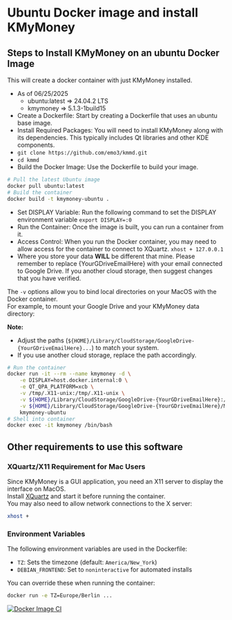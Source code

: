 # Ubuntu Docker image and install KMyMoney

## Steps to Install KMyMoney on an ubuntu Docker Image

This will create a docker container with just KMyMoney installed.

- As of 06/25/2025
  - ubuntu:latest => 24.04.2 LTS
  - kmymoney => 5.1.3-1build15
- Create a Dockerfile: Start by creating a Dockerfile that uses an ubuntu base image.
- Install Required Packages: You will need to install KMyMoney along with its dependencies.
  This typically includes Qt libraries and other KDE components.
- `git clone https://github.com/emo3/kmmd.git`
- `cd kmmd`
- Build the Docker Image: Use the Dockerfile to build your image.

```sh
# Pull the latest Ubuntu image
docker pull ubuntu:latest
# Build the container
docker build -t kmymoney-ubuntu .
```

- Set DISPLAY Variable: Run the following command to set the DISPLAY environment variable
  `export DISPLAY=:0`
- Run the Container: Once the image is built, you can run a container from it.
- Access Control: When you run the Docker container,
  you may need to allow access for the container to connect to XQuartz.
  `xhost + 127.0.0.1`
- Where you store your data **WILL** be different that mine.
  Please remember to replace {YourGDriveEmailHere} with your email connected to Google Drive.
  If you another cloud storage, then suggest changes that you have verified.

The `-v` options allow you to bind local directories on your MacOS with the Docker container.  
For example, to mount your Google Drive and your KMyMoney data directory:

**Note:**  

- Adjust the paths (`${HOME}/Library/CloudStorage/GoogleDrive-{YourGDriveEmailHere}...`) to match your system.
- If you use another cloud storage, replace the path accordingly.

```sh
# Run the container
docker run -it --rm --name kmymoney -d \
    -e DISPLAY=host.docker.internal:0 \
    -e QT_QPA_PLATFORM=xcb \
    -v /tmp/.X11-unix:/tmp/.X11-unix \
    -v ${HOME}/Library/CloudStorage/GoogleDrive-{YourGDriveEmailHere}:/root/mydata \
    -v ${HOME}/Library/CloudStorage/GoogleDrive-{YourGDriveEmailHere}/My\ Drive/Banks/kmymoney/.config/kmymoney:/root/.config/kmymoney \
    kmymoney-ubuntu
# Shell into container
docker exec -it kmymoney /bin/bash
```

## Other requirements to use this software

### XQuartz/X11 Requirement for Mac Users

Since KMyMoney is a GUI application, you need an X11 server to display the interface on MacOS.  
Install [XQuartz](https://www.xquartz.org/) and start it before running the container.  
You may also need to allow network connections to the X server:

```sh
xhost +
```

### Environment Variables

The following environment variables are used in the Dockerfile:

- `TZ`: Sets the timezone (default: `America/New_York`)
- `DEBIAN_FRONTEND`: Set to `noninteractive` for automated installs

You can override these when running the container:

```sh
docker run -e TZ=Europe/Berlin ...
```

[![Docker Image CI](https://github.com/emo3/kmmd/actions/workflows/docker-image.yml/badge.svg)](https://github.com/emo3/kmmd/actions/workflows/docker-image.yml)
